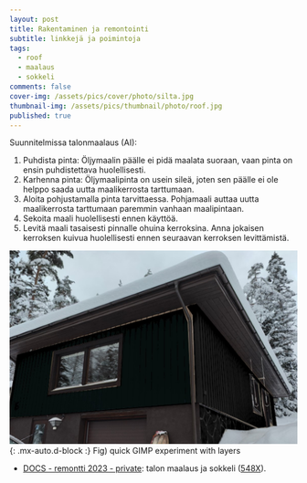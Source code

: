 ```yaml
---
layout: post
title: Rakentaminen ja remontointi
subtitle: linkkejä ja poimintoja
tags:
  - roof
  - maalaus
  - sokkeli
comments: false
cover-img: /assets/pics/cover/photo/silta.jpg
thumbnail-img: /assets/pics/thumbnail/photo/roof.jpg
published: true
---
```


Suunnitelmissa talonmaalaus (AI):

1. Puhdista pinta: Öljymaalin päälle ei pidä maalata suoraan, vaan pinta on ensin puhdistettava huolellisesti.
2. Karhenna pinta: Öljymaalipinta on usein sileä, joten sen päälle ei ole helppo saada uutta maalikerrosta tarttumaan.
3. Aloita pohjustamalla pinta tarvittaessa. Pohjamaali auttaa uutta maalikerrosta tarttumaan paremmin vanhaan maalipintaan.
4. Sekoita maali huolellisesti ennen käyttöä.
5. Levitä maali tasaisesti pinnalle ohuina kerroksina. Anna jokaisen kerroksen kuivua huolellisesti ennen seuraavan kerroksen levittämistä. 

![i.01.laser](/assets/pics/page/house/maali2023.jpg){: .mx-auto.d-block :}
Fig) quick GIMP experiment with layers

- [DOCS - remontti 2023 - private](https://docs.google.com/document/d/1NhHTMk0GU4PR4X0--GB0hOznUhG2eIfkZpp8H5n3jZ8/edit?usp=sharing): talon maalaus ja sokkeli ([548X](https://tikkurila.fi/varit/548x-548x)). 

